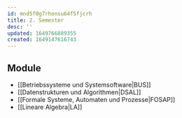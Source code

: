 ```yaml
---
id: mnd5f0g7rhonsu64f5fjcrh
title: 2. Semester
desc: ''
updated: 1649766889355
created: 1649147616743
---
```


## Module
- [[Betriebssysteme und Systemsoftware|BUS]]
- [[Datenstrukturen und Algorithmen|DSAL]]
- [[Formale Systeme, Automaten und Prozesse|FOSAP]]
- [[Lineare Algebra|LA]]